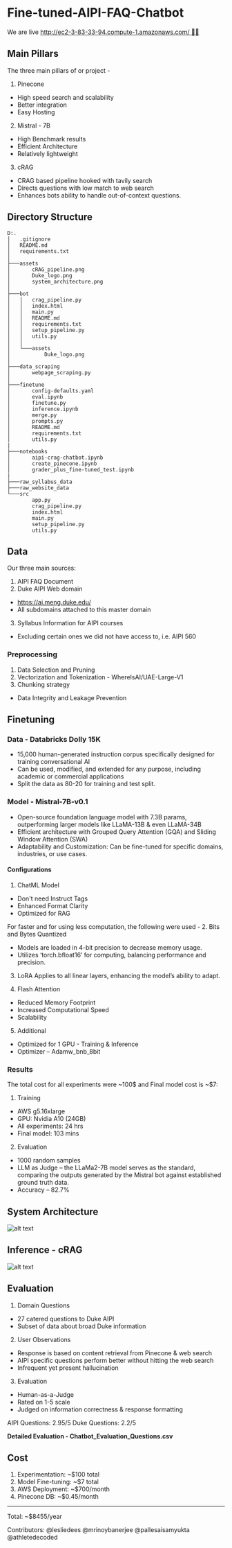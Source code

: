 # Fine-tuned-AIPI-FAQ-Chatbot
We are live http://ec2-3-83-33-94.compute-1.amazonaws.com/ 🙌🏼

## Main Pillars
The three main pillars of or project - 
1. Pinecone
- High speed search and scalability
- Better integration
- Easy Hosting
2. Mistral - 7B
- High Benchmark results
- Efficient Architecture
- Relatively lightweight
3. cRAG
- CRAG based pipeline hooked with tavily search
- Directs questions with low match to web search
- Enhances bots ability to handle out-of-context questions.

## Directory Structure
```
D:.
│   .gitignore
│   README.md
│   requirements.txt
│
├───assets
│       cRAG_pipeline.png
│       Duke_logo.png
│       system_architecture.png
│
├───bot
│   │   crag_pipeline.py
│   │   index.html
│   │   main.py
│   │   README.md
│   │   requirements.txt
│   │   setup_pipeline.py
│   │   utils.py
│   │
│   └───assets
│           Duke_logo.png
│
├───data_scraping
│       webpage_scraping.py
│
├───finetune
│       config-defaults.yaml
│       eval.ipynb
│       finetune.py
│       inference.ipynb
│       merge.py
│       prompts.py
│       README.md
│       requirements.txt
│       utils.py
|
├───notebooks
│       aipi-crag-chatbot.ipynb
│       create_pinecone.ipynb
│       grader_plus_fine-tuned_test.ipynb
|
├───raw_syllabus_data
├───raw_website_data
└───src
        app.py
        crag_pipeline.py
        index.html
        main.py
        setup_pipeline.py
        utils.py
```

## Data
Our three main sources:
1. AIPI FAQ Document
2. Duke AIPI Web domain
- https://ai.meng.duke.edu/
- All subdomains attached to this master domain
3. Syllabus Information for AIPI courses
- Excluding certain ones we did not have access to, i.e. AIPI 560

### Preprocessing
1. Data Selection and Pruning
2. Vectorization and Tokenization - WhereIsAI/UAE-Large-V1
3. Chunking strategy
- Data Integrity and Leakage Prevention

## Finetuning
### Data - Databricks Dolly 15K 
- 15,000 human-generated instruction corpus specifically designed for training conversational AI
- Can be used, modified, and extended for any purpose, including academic or commercial applications
- Split the data as 80-20 for training and test split.

### Model - Mistral-7B-v0.1
- Open-source foundation language model with 7.3B params, outperforming larger models like LLaMA-13B & even LLaMA-34B 
- Efficient architecture with Grouped Query Attention (GQA) and Sliding Window Attention (SWA)
- Adaptability and Customization: Can be fine-tuned for specific domains, industries, or use cases.

#### Configurations
1. ChatML Model
- Don't need Instruct Tags
- Enhanced Format Clarity
- Optimized for RAG

For faster and for using less computation, the following were used - 
2. Bits and Bytes Quantized
- Models are loaded in 4-bit precision to decrease memory usage. 
- Utilizes ‘torch.bfloat16’ for computing, balancing performance and precision.

3. LoRA
Applies to all linear layers, enhancing the model’s ability to adapt.

4. Flash Attention
- Reduced Memory Footprint
- Increased Computational Speed
- Scalability

5. Additional
- Optimized for 1 GPU - Training & Inference 
- Optimizer – Adamw_bnb_8bit

### Results
The total cost for all experiments were ~100$ and Final model cost is ~$7: 
1. Training
- AWS g5.16xlarge
- GPU: Nvidia A10 (24GB)
- All experiments: 24 hrs
- Final model: 103 mins

2. Evaluation
- 1000 random samples
- LLM as Judge –  the LLaMa2-7B model serves as the standard, comparing the outputs generated by the Mistral bot against established ground truth data.
- Accuracy – 82.7% 

## System Architecture 
![alt text](assets\system_architecture.png)

## Inference - cRAG 
![alt text](assets\cRAG_pipeline.png)

## Evaluation
1. Domain Questions
- 27 catered questions to Duke AIPI
- Subset of data about broad Duke information

2. User Observations
- Response is based on content retrieval from Pinecone & web search
- AIPI specific questions perform better without hitting the web search
- Infrequent yet present hallucination

3. Evaluation
- Human-as-a-Judge
- Rated on 1-5 scale
- Judged on information correctness & response formatting

AIPI Questions: 	2.95/5
Duke Questions: 	2.2/5

**Detailed Evaluation - Chatbot_Evaluation_Questions.csv**

## Cost
1. Experimentation: ~$100 total
2. Model Fine-tuning: ~$7 total
3. AWS Deployment: ~$700/month
4. Pinecone DB: ~$0.45/month
-------------------------------
Total: ~$8455/year

Contributors:
@lesliedees
@mrinoybanerjee
@pallesaisamyukta
@athletedecoded
